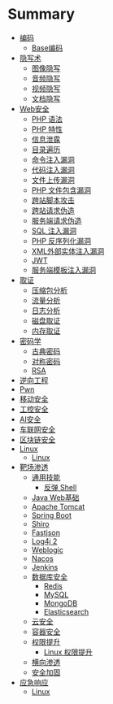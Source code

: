 # Summary

- [编码](encodings/README.md)
  - [Base编码](encodings/base.md)
- [隐写术](stego/README.md)
  - [图像隐写](stego/image.md)
  - [音频隐写](stego/audio.md)
  - [视频隐写](stego/video.md)
  - [文档隐写](stego/document.md)
- [Web安全](web/README.md)
  - [PHP 语法](web/php.md)
  - [PHP 特性](web/php-tricks.md)
  - [信息泄露](web/leak.md)
  - [目录遍历](web/directory-traversal.md)
  - [命令注入漏洞](web/command-injection.md)
  - [代码注入漏洞](web/code-injection.md)
  - [文件上传漏洞](web/file-upload.md)
  - [PHP 文件包含漏洞](web/php-file-inclusion.md)
  - [跨站脚本攻击](web/xss.md)
  - [跨站请求伪造](web/csrf.md)
  - [服务端请求伪造](web/ssrf.md)
  - [SQL 注入漏洞](web/sqli.md)
  - [PHP 反序列化漏洞](web/php-deserialization.md)
  - [XML外部实体注入漏洞](web/xxe.md)
  - [JWT](web/jwt.md)
  - [服务端模板注入漏洞](web/ssti.md)
- [取证](forensic/README.md)
  - [压缩包分析]()
  - [流量分析]()
  - [日志分析](forensic/log.md)
  - [磁盘取证]()
  - [内存取证](forensic/memory.md)
- [密码学](crypto/README.md)
  - [古典密码](crypto/classical.md)
  - [对称密码](crypto/对称密码.md)
  - [RSA](crypto/RSA.md)
- [逆向工程](reverse/README.md)
- [Pwn]()
- [移动安全]()
- [工控安全]()
- [AI安全]()
- [车联网安全]()
- [区块链安全]()
- [Linux]()
  - [Linux](linux/linux.md)
- [靶场渗透](pentest/README.md)
  - [通用技能](pentest/generic-hacking.md)
    - [反弹 Shell](pentest/reverse-shells.md)
  - [Java Web基础](pentest/javaweb.md)
  - [Apache Tomcat](pentest/tomcat.md)
  - [Spring Boot](pentest/springboot.md)
  - [Shiro](pentest/shiro.md)
  - [Fastjson](pentest/fastjson.md)
  - [Log4j 2](pentest/log4j2.md)
  - [Weblogic](pentest/weblogic.md)
  - [Nacos](pentest/nacos.md)
  - [Jenkins](pentest/Jenkins.md)
  - [数据库安全](pentest/db.md)
    - [Redis](pentest/redis.md)
    - [MySQL](pentest/mysql.md)
    - [MongoDB](pentest/mongodb.md)
    - [Elasticsearch](pentest/elasticsearch.md)
  - [云安全](pentest/cloud.md)
  - [容器安全](pentest/container.md)
  - [权限提升]()
    - [Linux 权限提升](pentest/linux-privilege-escalation.md)
  - [横向渗透](pentest/pivoting.md)
  - [安全加固](pentest/hardening.md)
- [应急响应](DFIR/README.md)
  - [Linux](DFIR/linux.md)
